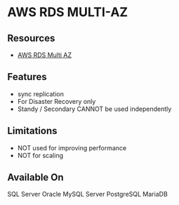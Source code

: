 # AWS RDS MULTI-AZ

## Resources

- [AWS RDS Multi AZ](https://docs.aws.amazon.com/AmazonRDS/latest/UserGuide/Concepts.MultiAZ.html)

## Features

- sync replication
- For Disaster Recovery only
- Standy / Secondary CANNOT be used independently

## Limitations

- NOT used for improving performance
- NOT for scaling

## Available On

SQL Server
Oracle
MySQL Server
PostgreSQL
MariaDB

